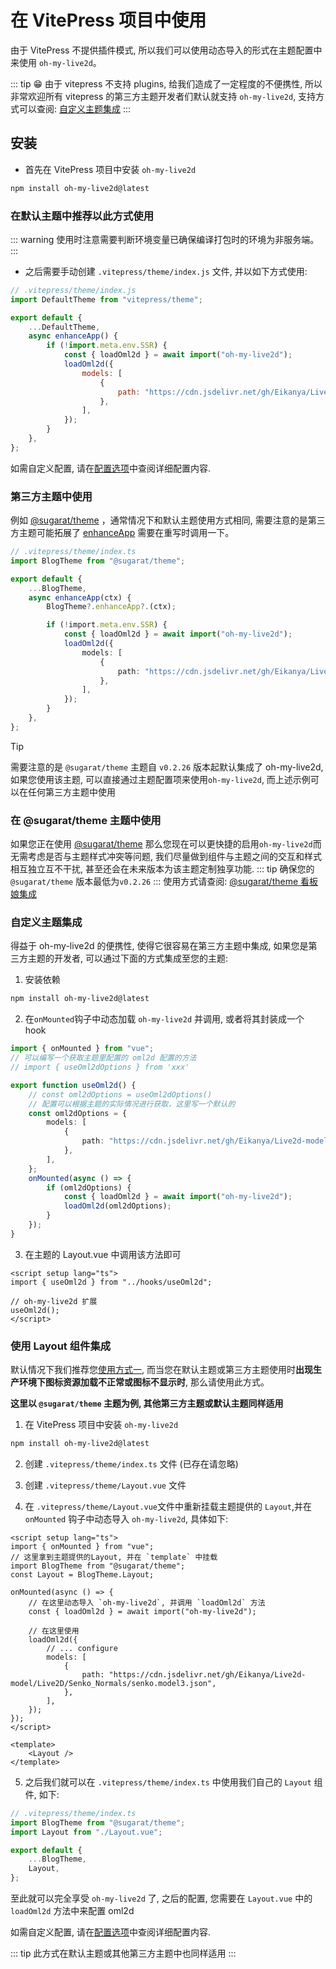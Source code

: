 # 在 VitePress 项目中使用

由于 VitePress 不提供插件模式, 所以我们可以使用动态导入的形式在主题配置中来使用 `oh-my-live2d`。

::: tip
😁 由于 vitepress 不支持 plugins, 给我们造成了一定程度的不便携性, 所以非常欢迎所有 vitepress 的第三方主题开发者们默认就支持 `oh-my-live2d`, 支持方式可以查阅: [自定义主题集成](#自定义主题集成)
:::

## 安装

-   首先在 VitePress 项目中安装 `oh-my-live2d`

```sh
npm install oh-my-live2d@latest
```

### 在默认主题中推荐以此方式使用

::: warning
使用时注意需要判断环境变量已确保编译打包时的环境为非服务端。
:::

-   之后需要手动创建 `.vitepress/theme/index.js` 文件, 并以如下方式使用:

```js
// .vitepress/theme/index.js
import DefaultTheme from "vitepress/theme";

export default {
	...DefaultTheme,
	async enhanceApp() {
		if (!import.meta.env.SSR) {
			const { loadOml2d } = await import("oh-my-live2d");
			loadOml2d({
				models: [
					{
						path: "https://cdn.jsdelivr.net/gh/Eikanya/Live2d-model/Live2D/Senko_Normals/senko.model3.json",
					},
				],
			});
		}
	},
};
```

如需自定义配置, 请在[配置选项](../api/interfaces/Options.md)中查阅详细配置内容.

### 第三方主题中使用

例如 [@sugarat/theme](https://theme.sugarat.top/) ，通常情况下和默认主题使用方式相同, 需要注意的是第三方主题可能拓展了 [enhanceApp](https://vitepress.dev/guide/custom-theme#theme-interface) 需要在重写时调用一下。

```ts
// .vitepress/theme/index.ts
import BlogTheme from "@sugarat/theme";

export default {
	...BlogTheme,
	async enhanceApp(ctx) {
		BlogTheme?.enhanceApp?.(ctx);

		if (!import.meta.env.SSR) {
			const { loadOml2d } = await import("oh-my-live2d");
			loadOml2d({
				models: [
					{
						path: "https://cdn.jsdelivr.net/gh/Eikanya/Live2d-model/Live2D/Senko_Normals/senko.model3.json",
					},
				],
			});
		}
	},
};
```

> [!TIP]
> 需要注意的是 `@sugarat/theme` 主题自 `v0.2.26` 版本起默认集成了 oh-my-live2d, 如果您使用该主题, 可以直接通过主题配置项来使用`oh-my-live2d`, 而上述示例可以在任何第三方主题中使用

### 在 @sugarat/theme 主题中使用

如果您正在使用 [@sugarat/theme](https://theme.sugarat.top/) 那么您现在可以更快捷的启用`oh-my-live2d`而无需考虑是否与主题样式冲突等问题, 我们尽量做到组件与主题之间的交互和样式相互独立互不干扰, 甚至还会在未来版本为该主题定制独享功能.
::: tip
确保您的 `@sugarat/theme` 版本最低为`v0.2.26`
:::
使用方式请查阅: [@sugarat/theme 看板娘集成](https://theme.sugarat.top/config/component.html#oml2d-%E7%9C%8B%E6%9D%BF%E5%A8%98%E9%9B%86%E6%88%90)

### 自定义主题集成

得益于 oh-my-live2d 的便携性, 使得它很容易在第三方主题中集成, 如果您是第三方主题的开发者, 可以通过下面的方式集成至您的主题:

1. 安装依赖

```sh
npm install oh-my-live2d@latest
```

2. 在`onMounted`钩子中动态加载 `oh-my-live2d` 并调用, 或者将其封装成一个 hook

```ts
import { onMounted } from "vue";
// 可以编写一个获取主题里配置的 oml2d 配置的方法
// import { useOml2dOptions } from 'xxx'

export function useOml2d() {
	// const oml2dOptions = useOml2dOptions()
	// 配置可以根据主题的实际情况进行获取，这里写一个默认的
	const oml2dOptions = {
		models: [
			{
				path: "https://cdn.jsdelivr.net/gh/Eikanya/Live2d-model/Live2D/Senko_Normals/senko.model3.json",
			},
		],
	};
	onMounted(async () => {
		if (oml2dOptions) {
			const { loadOml2d } = await import("oh-my-live2d");
			loadOml2d(oml2dOptions);
		}
	});
}
```

3. 在主题的 Layout.vue 中调用该方法即可

```vue
<script setup lang="ts">
import { useOml2d } from "../hooks/useOml2d";

// oh-my-live2d 扩展
useOml2d();
</script>
```

### 使用 Layout 组件集成

默认情况下我们推荐您[使用方式一](#使用方式一), 而当您在默认主题或第三方主题使用时**出现生产环境下图标资源加载不正常或图标不显示时**, 那么请使用此方式。

**这里以 `@sugarat/theme` 主题为例, 其他第三方主题或默认主题同样适用**

1. 在 VitePress 项目中安装 `oh-my-live2d`

```sh
npm install oh-my-live2d@latest
```

2. 创建 `.vitepress/theme/index.ts` 文件 (已存在请忽略)

3. 创建 `.vitepress/theme/Layout.vue` 文件

4. 在 `.vitepress/theme/Layout.vue`文件中重新挂载主题提供的 `Layout`,并在 `onMounted` 钩子中动态导入 `oh-my-live2d`, 具体如下:

```vue
<script setup lang="ts">
import { onMounted } from "vue";
// 这里拿到主题提供的Layout, 并在 `template` 中挂载
import BlogTheme from "@sugarat/theme";
const Layout = BlogTheme.Layout;

onMounted(async () => {
	// 在这里动态导入 `oh-my-live2d`, 并调用 `loadOml2d` 方法
	const { loadOml2d } = await import("oh-my-live2d");

	// 在这里使用
	loadOml2d({
		// ... configure
		models: [
			{
				path: "https://cdn.jsdelivr.net/gh/Eikanya/Live2d-model/Live2D/Senko_Normals/senko.model3.json",
			},
		],
	});
});
</script>

<template>
	<Layout />
</template>
```

5. 之后我们就可以在 `.vitepress/theme/index.ts` 中使用我们自己的 `Layout` 组件, 如下:

```ts
// .vitepress/theme/index.ts
import BlogTheme from "@sugarat/theme";
import Layout from "./Layout.vue";

export default {
	...BlogTheme,
	Layout,
};
```

至此就可以完全享受 `oh-my-live2d` 了, 之后的配置, 您需要在 `Layout.vue` 中的 `loadOml2d` 方法中来配置 oml2d

如需自定义配置, 请在[配置选项](../api/interfaces/Options.md)中查阅详细配置内容.

::: tip
此方式在默认主题或其他第三方主题中也同样适用
:::
